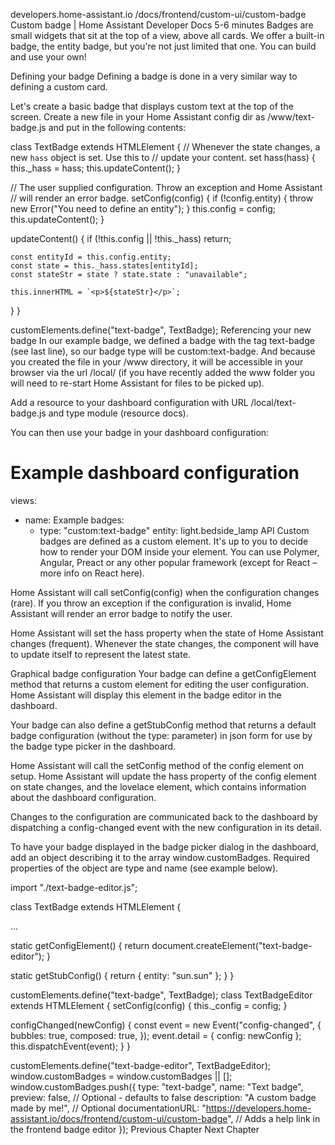 developers.home-assistant.io /docs/frontend/custom-ui/custom-badge
Custom badge | Home Assistant Developer Docs
5-6 minutes
Badges are small widgets that sit at the top of a view, above all cards. We offer a built-in badge, the entity badge, but you're not just limited that one. You can build and use your own!

Defining your badge​
Defining a badge is done in a very similar way to defining a custom card.

Let's create a basic badge that displays custom text at the top of the screen. Create a new file in your Home Assistant config dir as <config>/www/text-badge.js and put in the following contents:


class TextBadge extends HTMLElement {
  // Whenever the state changes, a new `hass` object is set. Use this to
  // update your content.
  set hass(hass) {
    this._hass = hass;
    this.updateContent();
  }

  // The user supplied configuration. Throw an exception and Home Assistant
  // will render an error badge.
  setConfig(config) {
    if (!config.entity) {
      throw new Error("You need to define an entity");
    }
    this.config = config;
    this.updateContent();
  }

  updateContent() {
    if (!this.config || !this._hass) return;

    const entityId = this.config.entity;
    const state = this._hass.states[entityId];
    const stateStr = state ? state.state : "unavailable";

    this.innerHTML = `<p>${stateStr}</p>`;
  }
}

customElements.define("text-badge", TextBadge);
Referencing your new badge​
In our example badge, we defined a badge with the tag text-badge (see last line), so our badge type will be custom:text-badge. And because you created the file in your <config>/www directory, it will be accessible in your browser via the url /local/ (if you have recently added the www folder you will need to re-start Home Assistant for files to be picked up).

Add a resource to your dashboard configuration with URL /local/text-badge.js and type module (resource docs).

You can then use your badge in your dashboard configuration:

# Example dashboard configuration
views:
  - name: Example
    badges:
      - type: "custom:text-badge"
        entity: light.bedside_lamp
API​
Custom badges are defined as a custom element. It's up to you to decide how to render your DOM inside your element. You can use Polymer, Angular, Preact or any other popular framework (except for React – more info on React here).

Home Assistant will call setConfig(config) when the configuration changes (rare). If you throw an exception if the configuration is invalid, Home Assistant will render an error badge to notify the user.

Home Assistant will set the hass property when the state of Home Assistant changes (frequent). Whenever the state changes, the component will have to update itself to represent the latest state.

Graphical badge configuration​
Your badge can define a getConfigElement method that returns a custom element for editing the user configuration. Home Assistant will display this element in the badge editor in the dashboard.

Your badge can also define a getStubConfig method that returns a default badge configuration (without the type: parameter) in json form for use by the badge type picker in the dashboard.

Home Assistant will call the setConfig method of the config element on setup. Home Assistant will update the hass property of the config element on state changes, and the lovelace element, which contains information about the dashboard configuration.

Changes to the configuration are communicated back to the dashboard by dispatching a config-changed event with the new configuration in its detail.

To have your badge displayed in the badge picker dialog in the dashboard, add an object describing it to the array window.customBadges. Required properties of the object are type and name (see example below).

import "./text-badge-editor.js";

class TextBadge extends HTMLElement {
  
  ...

  static getConfigElement() {
    return document.createElement("text-badge-editor");
  }

  static getStubConfig() {
    return { entity: "sun.sun" };
  }
}

customElements.define("text-badge", TextBadge);
class TextBadgeEditor extends HTMLElement {
  setConfig(config) {
    this._config = config;
  }

  configChanged(newConfig) {
    const event = new Event("config-changed", {
      bubbles: true,
      composed: true,
    });
    event.detail = { config: newConfig };
    this.dispatchEvent(event);
  }
}

customElements.define("text-badge-editor", TextBadgeEditor);
window.customBadges = window.customBadges || [];
window.customBadges.push({
  type: "text-badge",
  name: "Text badge",
  preview: false, // Optional - defaults to false
  description: "A custom badge made by me!", // Optional
  documentationURL:
    "https://developers.home-assistant.io/docs/frontend/custom-ui/custom-badge", // Adds a help link in the frontend badge editor
});
Previous Chapter
Next Chapter
